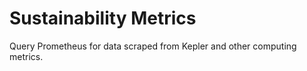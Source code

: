 # Sustainability Metrics

Query Prometheus for data scraped from Kepler and other computing metrics.
